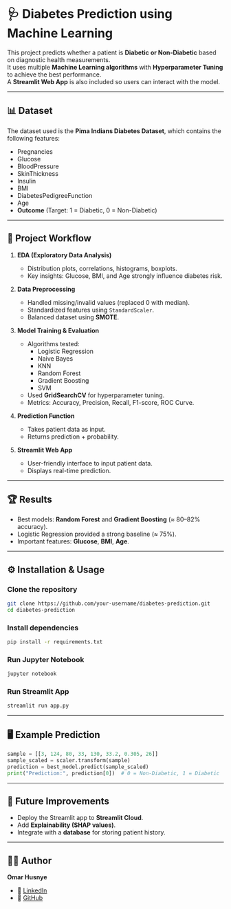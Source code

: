 # 🩺 Diabetes Prediction using Machine Learning

This project predicts whether a patient is **Diabetic or Non-Diabetic** based on diagnostic health measurements.  
It uses multiple **Machine Learning algorithms** with **Hyperparameter Tuning** to achieve the best performance.  
A **Streamlit Web App** is also included so users can interact with the model.

---

## 📊 Dataset
The dataset used is the **Pima Indians Diabetes Dataset**, which contains the following features:

- Pregnancies  
- Glucose  
- BloodPressure  
- SkinThickness  
- Insulin  
- BMI  
- DiabetesPedigreeFunction  
- Age  
- **Outcome** (Target: 1 = Diabetic, 0 = Non-Diabetic)

---

## 🚀 Project Workflow
1. **EDA (Exploratory Data Analysis)**  
   - Distribution plots, correlations, histograms, boxplots.  
   - Key insights: Glucose, BMI, and Age strongly influence diabetes risk.

2. **Data Preprocessing**  
   - Handled missing/invalid values (replaced 0 with median).  
   - Standardized features using `StandardScaler`.  
   - Balanced dataset using **SMOTE**.

3. **Model Training & Evaluation**  
   - Algorithms tested:
     - Logistic Regression  
     - Naive Bayes  
     - KNN  
     - Random Forest  
     - Gradient Boosting  
     - SVM  
   - Used **GridSearchCV** for hyperparameter tuning.  
   - Metrics: Accuracy, Precision, Recall, F1-score, ROC Curve.  

4. **Prediction Function**  
   - Takes patient data as input.  
   - Returns prediction + probability.

5. **Streamlit Web App**  
   - User-friendly interface to input patient data.  
   - Displays real-time prediction.  

---

## 🏆 Results
- Best models: **Random Forest** and **Gradient Boosting** (≈ 80–82% accuracy).  
- Logistic Regression provided a strong baseline (≈ 75%).  
- Important features: **Glucose**, **BMI**, **Age**.  

---

## ⚙️ Installation & Usage

### Clone the repository
```bash
git clone https://github.com/your-username/diabetes-prediction.git
cd diabetes-prediction
```

### Install dependencies
```bash
pip install -r requirements.txt
```

### Run Jupyter Notebook
```bash
jupyter notebook
```

### Run Streamlit App
```bash
streamlit run app.py
```

---

## 🖥️ Example Prediction
```python
sample = [[3, 124, 80, 33, 130, 33.2, 0.305, 26]]
sample_scaled = scaler.transform(sample)
prediction = best_model.predict(sample_scaled)
print("Prediction:", prediction[0])  # 0 = Non-Diabetic, 1 = Diabetic
```

---

## 📌 Future Improvements
- Deploy the Streamlit app to **Streamlit Cloud**.  
- Add **Explainability (SHAP values)**.  
- Integrate with a **database** for storing patient history.  

---

## 👨‍💻 Author
**Omar Husnye**  
- 💼 [LinkedIn](https://www.linkedin.com/)  
- 🐙 [GitHub](https://github.com/)
